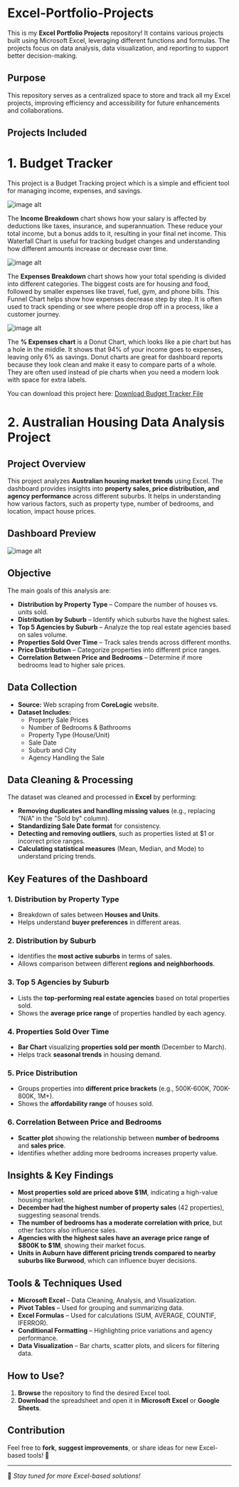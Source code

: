 # Excel-Portfolio-Projects

This is my **Excel Portfolio Projects** repository! It contains various projects built using Microsoft Excel, leveraging different functions and formulas. The projects focus on data analysis, data visualization, and reporting to support better decision-making. 

## Purpose  
This repository serves as a centralized space to store and track all my Excel projects, improving efficiency and accessibility for future enhancements and collaborations.  

## Projects Included  
# 1. **Budget Tracker**
   
This project is a Budget Tracking project which is a simple and efficient tool for managing income, expenses, and savings.  

![image alt](https://github.com/Sofiya-Banmala/Excel-Portfolio-Projects/blob/main/Images/waterfall%20chart.JPG)

The **Income Breakdown** chart shows how your salary is affected by deductions like taxes, insurance, and superannuation. These reduce your total income, but a bonus adds to it, resulting in your final net income. This Waterfall Chart is useful for tracking budget changes and understanding how different amounts increase or decrease over time.

![image alt](https://github.com/Sofiya-Banmala/Excel-Portfolio-Projects/blob/main/Images/funnel%20chart.JPG)

The **Expenses Breakdown** chart shows how your total spending is divided into different categories. The biggest costs are for housing and food, followed by smaller expenses like travel, fuel, gym, and phone bills. This Funnel Chart helps show how expenses decrease step by step. It is often used to track spending or see where people drop off in a process, like a customer journey.

![image alt](https://github.com/Sofiya-Banmala/Excel-Portfolio-Projects/blob/main/Images/donut.JPG)

The **% Expenses chart** is a Donut Chart, which looks like a pie chart but has a hole in the middle. It shows that 94% of your income goes to expenses, leaving only 6% as savings. Donut charts are great for dashboard reports because they look clean and make it easy to compare parts of a whole. They are often used instead of pie charts when you need a modern look with space for extra labels.

You can download this project here:
[Download Budget Tracker File](https://github.com/Sofiya-Banmala/Excel-Project/raw/main/Budget%20Tracking%20Portfolio.xlsx)


# 2. **Australian Housing Data Analysis Project**

## Project Overview  
This project analyzes **Australian housing market trends** using Excel. The dashboard provides insights into **property sales, price distribution, and agency performance** across different suburbs. It helps in understanding how various factors, such as property type, number of bedrooms, and location, impact house prices.  

## Dashboard Preview  
![image alt](https://github.com/Sofiya-Banmala/Excel-Portfolio-Projects/blob/main/Australian%20Housing%20Dashboard/dashboard.JPG)

## Objective  
The main goals of this analysis are:  
- **Distribution by Property Type** – Compare the number of houses vs. units sold.  
- **Distribution by Suburb** – Identify which suburbs have the highest sales.  
- **Top 5 Agencies by Suburb** – Analyze the top real estate agencies based on sales volume.  
- **Properties Sold Over Time** – Track sales trends across different months.  
- **Price Distribution** – Categorize properties into different price ranges.  
- **Correlation Between Price and Bedrooms** – Determine if more bedrooms lead to higher sale prices.  

## Data Collection  
- **Source:** Web scraping from **CoreLogic** website.  
- **Dataset Includes:**  
  - Property Sale Prices  
  - Number of Bedrooms & Bathrooms  
  - Property Type (House/Unit)  
  - Sale Date  
  - Suburb and City  
  - Agency Handling the Sale  

## Data Cleaning & Processing  
The dataset was cleaned and processed in **Excel** by performing:  
- **Removing duplicates and handling missing values** (e.g., replacing "N/A" in the "Sold by" column).  
- **Standardizing Sale Date format** for consistency.  
- **Detecting and removing outliers**, such as properties listed at $1 or incorrect price ranges.  
- **Calculating statistical measures** (Mean, Median, and Mode) to understand pricing trends.  

## Key Features of the Dashboard  
### 1. **Distribution by Property Type**  
- Breakdown of sales between **Houses and Units**.  
- Helps understand **buyer preferences** in different areas.  

### 2. **Distribution by Suburb**  
- Identifies the **most active suburbs** in terms of sales.  
- Allows comparison between different **regions and neighborhoods**.  

### 3. **Top 5 Agencies by Suburb**  
- Lists the **top-performing real estate agencies** based on total properties sold.  
- Shows the **average price range** of properties handled by each agency.  

### 4. **Properties Sold Over Time**  
- **Bar Chart** visualizing **properties sold per month** (December to March).  
- Helps track **seasonal trends** in housing demand.  

### 5. **Price Distribution**  
- Groups properties into **different price brackets** (e.g., 500K-600K, 700K-800K, 1M+).  
- Shows the **affordability range** of houses sold.  

### 6. **Correlation Between Price and Bedrooms**  
- **Scatter plot** showing the relationship between **number of bedrooms** and **sales price**.  
- Identifies whether adding more bedrooms increases property value.  

## Insights & Key Findings  
- **Most properties sold are priced above $1M**, indicating a high-value housing market.  
- **December had the highest number of property sales** (42 properties), suggesting seasonal trends.  
- **The number of bedrooms has a moderate correlation with price**, but other factors also influence sales.  
- **Agencies with the highest sales have an average price range of $800K to $1M**, showing their market focus.  
- **Units in Auburn have different pricing trends compared to nearby suburbs like Burwood**, which can influence buyer decisions.  

## Tools & Techniques Used  
- **Microsoft Excel** – Data Cleaning, Analysis, and Visualization.  
- **Pivot Tables** – Used for grouping and summarizing data.  
- **Excel Formulas** – Used for calculations (SUM, AVERAGE, COUNTIF, IFERROR).  
- **Conditional Formatting** – Highlighting price variations and agency performance.  
- **Data Visualization** – Bar charts, scatter plots, and slicers for filtering data.
  
## How to Use?  
1. **Browse** the repository to find the desired Excel tool.  
2. **Download** the spreadsheet and open it in **Microsoft Excel** or **Google Sheets**.  

## Contribution  
Feel free to **fork**, **suggest improvements**, or share ideas for new Excel-based tools! 🚀  

---
  
🔹 *Stay tuned for more Excel-based solutions!*  
